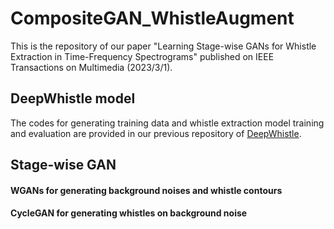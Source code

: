# CompositeGAN_WhistleAugment

This is the repository of our paper "Learning Stage-wise GANs
 for Whistle Extraction in Time-Frequency Spectrograms" 
 published on IEEE Transactions on Multimedia (2023/3/1). 
 
## DeepWhistle model
The codes for generating training data and whistle 
extraction model training and evaluation are provided 
in our previous repository of [DeepWhistle](https://github.com/Paul-LiPu/DeepWhistle).
 
## Stage-wise GAN
#### WGANs for generating background noises and whistle contours


#### CycleGAN for generating whistles on background noise

